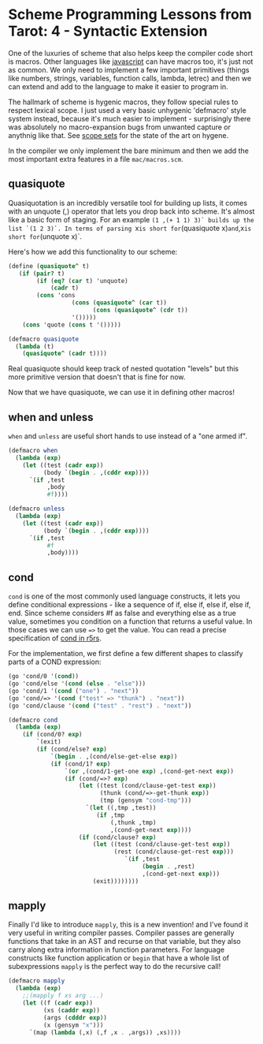 # Scheme Programming Lessons from Tarot: 4 - Syntactic Extension

One of the luxuries of scheme that also helps keep the compiler code short is macros. Other languages like [javascript](https://www.sweetjs.org/) can have macros too, it's just not as common. We only need to implement a few important primitives (things like numbers, strings, variables, function calls, lambda, letrec) and then we can extend and add to the language to make it easier to program in.

The hallmark of scheme is hygenic macros, they follow special rules to respect lexical scope. I just used a very basic unhygenic 'defmacro' style system instead, because it's much easier to implement - surprisingly there was absolutely no macro-expansion bugs from unwanted capture or anythnig like that. See [scope sets](http://www.cs.utah.edu/plt/scope-sets/) for the state of the art on hygene.

In the compiler we only implement the bare minimum and then we add the most important extra features in a file `mac/macros.scm`.

## quasiquote

Quasiquotation is an incredibly versatile tool for building up lists, it comes with an unquote (,) operator that lets you drop back into scheme. It's almost like a basic form of staging. For an example ``(1 ,(+ 1 1) 3)` builds up the list `(1 2 3)`. In terms of parsing ``x` is short for `(quasiquote x)` and `,x` is short for `(unquote x)`.

Here's how we add this functionality to our scheme:

```scheme
(define (quasiquote^ t)
   (if (pair? t)
        (if (eq? (car t) 'unquote)
            (cadr t)
	    (cons 'cons 
                  (cons (quasiquote^ (car t))
                        (cons (quasiquote^ (cdr t))
			      '()))))
	(cons 'quote (cons t '()))))

(defmacro quasiquote
  (lambda (t)
    (quasiquote^ (cadr t))))
```

Real quasiquote should keep track of nested quotation "levels" but this more primitive version that doesn't that is fine for now.

Now that we have quasiquote, we can use it in defining other macros!

## when and unless

`when` and `unless` are useful short hands to use instead of a "one armed if".

```scheme
(defmacro when
  (lambda (exp)
    (let ((test (cadr exp))
          (body `(begin . ,(cddr exp))))
      `(if ,test
           ,body
           #f))))

(defmacro unless
  (lambda (exp)
    (let ((test (cadr exp))
          (body `(begin . ,(cddr exp))))
      `(if ,test
           #f
           ,body))))
```

## cond

`cond` is one of the most commonly used language constructs, it lets you define conditional expressions - like a sequence of if, else if, else if, else if, end. Since scheme considers #f as false and everything else as a true value, sometimes you condition on a function that returns a useful value. In those cases we can use `=>` to get the value. You can read a precise specification of [cond in r5rs](http://www.schemers.org/Documents/Standards/R5RS/HTML/r5rs-Z-H-7.html#%_idx_106).

For the implementation, we first define a few different shapes to classify parts of a COND expression:

```scheme
(go 'cond/0 '(cond))
(go 'cond/else '(cond (else . "else")))
(go 'cond/1 '(cond ("one") . "next"))
(go 'cond/=> '(cond ("test" => "thunk") . "next"))
(go 'cond/clause '(cond ("test" . "rest") . "next"))
```

```scheme
(defmacro cond
  (lambda (exp)
    (if (cond/0? exp)
        `(exit)
        (if (cond/else? exp)
            `(begin . ,(cond/else-get-else exp))
            (if (cond/1? exp)
                `(or ,(cond/1-get-one exp) ,(cond-get-next exp))
                (if (cond/=>? exp)
                    (let ((test (cond/clause-get-test exp))
                          (thunk (cond/=>-get-thunk exp))
                          (tmp (gensym "cond-tmp")))
                      `(let ((,tmp ,test))
                         (if ,tmp
                             (,thunk ,tmp)
                             ,(cond-get-next exp))))
                    (if (cond/clause? exp)
                        (let ((test (cond/clause-get-test exp))
                              (rest (cond/clause-get-rest exp)))
                                 `(if ,test
                                      (begin . ,rest)
                                      ,(cond-get-next exp)))
                        (exit))))))))
```

## mapply

Finally I'd like to introduce `mapply`, this is a new invention! and I've found it very useful in writing compiler passes. Compiler passes are generally functions that take in an AST and recurse on that variable, but they also carry along extra information in function parameters. For language constructs like function application or `begin` that have a whole list of subexpressions `mapply` is the perfect way to do the recursive call!

```scheme
(defmacro mapply
  (lambda (exp)
    ;;(mapply f xs arg ...)
    (let ((f (cadr exp))
          (xs (caddr exp))
          (args (cdddr exp))
          (x (gensym "x")))
      `(map (lambda (,x) (,f ,x . ,args)) ,xs))))
```
